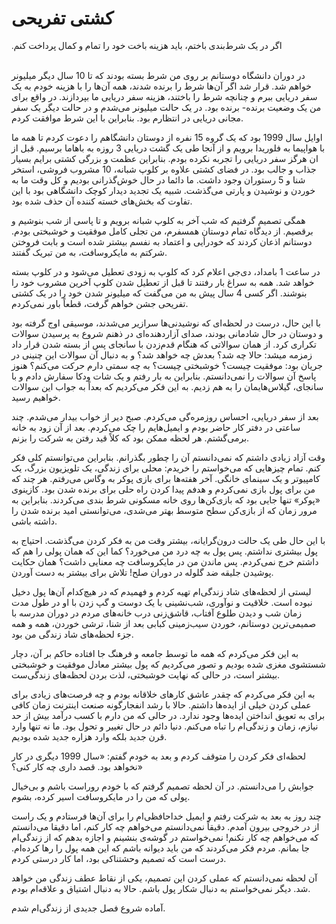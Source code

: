 # کشتی تفریحی

<p style="text-align: left; font-family: vazir; direction: rtl;">
اگر در یک شرط‌بندی باختم، باید هزینه باخت خود را تمام و کمال پرداخت کنم.
<br/><br/>
</p>

در دوران دانشگاه دوستانم بر روی من شرط بسته بودند که تا 10 سال دیگر میلیونر خواهم شد.  قرار شد اگر آن‌ها شرط را برنده شدند، همه آن‌ها را با هزینه خودم به یک سفر دریایی ببرم و چنانچه شرط را باختند، هزینه سفر دریایی ما بپردازند. در واقع برای من یک وضعیت برنده- برنده بود. در یک حالت میلیونر می‌شدم و در حالت دیگر یک سفر مجانی دریایی در انتظارم بود.  بنابراین با این شرط موافقت کردم.

اوایل سال 1999 بود که یک گروه 15 نفره از دوستان دانشگاهم را دعوت کردم تا همه ما با هواپیما به فلوریدا برویم و از آنجا طی یک گشت دریایی 3 روزه به باهاما برسیم. قبل از ان هرگز سفر دریایی را تجربه نکرده بودم. بنابراین عظمت و بزرگی کشتی برایم بسیار جذاب و جالب بود. در فضای کشتی علاوه بر کلوپ شبانه، 10 مشروب فروشی، استخر شنا و 5 رستوران وجود داشت. ما دائما در حال خوش‌گذرانی بودیم و کل وقت ما به خوردن و نوشیدن و پارتی می‌گذشت. شبیه یک تجدید دیدار کوچک دانشگاهی بود با این تفاوت که بخش‌های خسته کننده آن حذف شده بود.

همگی تصمیم گرفتیم که شب آخر به کلوپ شبانه برویم و تا پاسی از شب بنوشیم و برقصیم. از دیدگاه تمام دوستان همسفرم، من تجلی کامل موفقیت و خوشبختی بودم. دوستانم اذعان کردند که خودرأیی‌ و اعتماد به نفسم بیشتر شده است و بابت فروختن شرکتم به مایکروسافت، به من تبریک گفتند.

در ساعت 1 بامداد، دی‌جی اعلام کرد که کلوپ به زودی تعطیل می‌شود و در کلوپ بسته خواهد شد. همه به سراغ بار رفتند تا قبل از تعطیل شدن کلوپ آخرین مشروب خود را بنوشند. اگر کسی 4 سال پیش به من می‌گفت که میلیونر شدن خود را در یک کشتی تفریحی جشن خواهم گرفت، قطعاً باور نمی‌کردم.

با این حال، درست در لحظه‌ای که نوشیدنی‌ها سرازیر می‌شدند، موسیقی اوج گرفته بود و دوستان در حال شادمانی بودند، صدای آزاردهنده‌ای در ذهنم شروع به پرسیدن سوالات تکراری کرد. از همان سوالاتی که هنگام قدم‌زدن با سانجای پس از بسته شدن قرار داد زمزمه می‍شد: حالا چه شد؟ بعدش چه خواهد شد؟ و به دنبال آن سوالات این چنینی در جریان بود: موفقیت چیست؟ خوشبختی چیست؟ به چه سمتی دارم حرکت می‌کنم؟ هنوز پاسخ آن سوالات را نمی‌دانستم. بنابراین به بار رفتم و یک شات ودکا سفارش دادم  و با سانجای، گیلاس‌هایمان را به هم زدیم. به این فکر می‌کردیم که بعداً به جواب این سوالات خواهیم رسید.

بعد از سفر دریایی، احساس روزمره‌گی می‌کردم. صبح دیر از خواب بیدار می‌شدم. چند ساعتی در دفتر کار حاضر بودم و ایمیل‌هایم را چک می‌کردم. بعد از آن زود به خانه برمی‌گشتم. هر لحظه ممکن بود که کلاً قید رفتن به شرکت را بزنم.

وقت آزاد زیادی داشتم که نمی‌دانستم آن را چطور بگذرانم. بنابراین می‌توانستم کلی فکر کنم. تمام چیزهایی که می‌خواستم را خریدم: محلی برای زندگی، یک تلویزیون بزرگ، یک کامپیوتر و یک سینمای خانگی. آخر هفته‌ها برای بازی پوکر به وگاس می‌رفتم. هر چند که  من برای پول بازی نمی‌کردم و هدفم پیدا کردن راه حلی برای برنده شدن بود. کازینوی «پوکر» تنها جایی بود که بازی‌کن‌ها روی خانه مسکونی شرط بندی می‌کردند. بنابراین به مرور زمان که از بازی‌کن سطح متوسط بهتر می‌شدی، می‌توانستی امید برنده شدن را داشته باشی.

با این حال طی یک حالت درون‌گرایانه، بیشتر وقت من به فکر کردن می‌گذشت. احتیاج به پول بیشتری نداشتم. پس پول به چه درد من می‌خورد؟ کما این که همان پولی را هم که داشتم خرج نمی‌کردم.  پس ماندن من در مایکروسافت چه معنایی داشت؟ همان حکایت پوشیدن جلیقه ضد گلوله در دوران صلح! تلاش برای بیشتر به دست آوردن.

لیستی از لحظه‌های شاد زندگی‌ام تهیه کردم و فهمیدم که در هیچ‌کدام آن‌ها پول دخیل نبوده است. خلاقیت و نوآوری، شب‌نشینی با یک دوست و گپ زدن با او در طول مدت زمان شب و  دیدن طلوع آفتاب، قاشق‌زنی درب خانه‌های مردم در دوران مدرسه با صمیمی‌ترین دوستانم، خوردن سیب‌زمینی کبابی بعد از شنا، ترشی خوردن، همه و همه جزء لحظه‌های شاد زندگی من بود.  

به این فکر می‌کردم که همه ما توسط جامعه و فرهنگ جا افتاده حاکم بر آن، دچار شستشوی مغزی شده بودیم و تصور می‌کردیم که پول بیشتر معادل موفقیت و  خوشبختی بیشتر است، در حالی که نهایت خوشبختی، لذت بردن لحظه‌های زندگی‌ست.

به این فکر می‌کردم که چقدر عاشق کارهای خلاقانه بودم  و چه فرصت‌های زیادی برای عملی کردن خیلی از ایده‌ها داشتم. حالا با رشد انفجارگونه صنعت اینترنت زمان کافی برای به تعویق انداختن ایده‌ها وجود ندارد. در حالی که من دارم با کسب درآمد بیش از حد نیازم، زمان و زندگی‌ام را تباه می‌کنم. دنیا  دائم در حال  تغییر و تحول بود. ما نه تنها وارد قرن جدید بلکه وارد هزاره جدید شده بودیم.

لحظه‌ای فکر کردن را متوقف کردم و بعد به خودم گفتم: «سال 1999 دیگری در کار نخواهد بود. قصد داری چه کار کنی؟»

جوابش را می‌دانستم. در آن لحظه تصمیم گرفتم که با خودم روراست باشم و بی‌خیال پولی که من را در مایکروسافت اسیر کرده، بشوم.

چند روز به بعد به شرکت رفتم و ایمیل خداحافظی‌ام را برای آن‌ها فرستادم و یک راست  از در خروجی بیرون آمدم. دقیقاً نمی‌دانستم می‌خواهم چه کار کنم، اما دقیقا می‌دانستم که می‌خواهم چه کار نکنم! نمی‌خواستم در گوشه‌ی بنشینم و اجازه بدهم که از زندگی‌ام جا بمانم. مردم فکر می‌کردند که من باید دیوانه باشم که این همه پول را رها کرده‌ام. درست است که تصمیم وحشتناکی بود، اما کار درستی کردم.

آن لحظه نمی‌دانستم که عملی کردن این تصمیم، یکی از نقاط عطف زندگی من خواهد شد. دیگر نمی‌خواستم به دنبال شکار پول باشم. حالا به دنبال اشتیاق و علاقه‌ام بودم.

آماده شروع فصل جدیدی از زندگی‌ام شدم. 